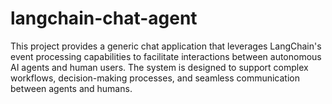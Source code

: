 # langchain-chat-agent
This project provides a generic chat application that leverages LangChain's event processing capabilities to facilitate interactions between autonomous AI agents and human users. The system is designed to support complex workflows, decision-making processes, and seamless communication between agents and humans. 
